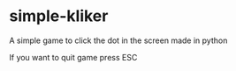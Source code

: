# simple-kliker
A simple game to click the dot in the screen made in python

If you want to quit game press ESC
